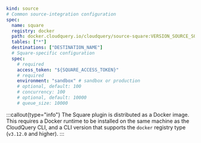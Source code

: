 ```yaml copy
kind: source
# Common source-integration configuration
spec:
  name: square
  registry: docker
  path: docker.cloudquery.io/cloudquery/source-square:VERSION_SOURCE_SQUARE
  tables: ["*"]
  destinations: ["DESTINATION_NAME"]
  # Square-specific configuration
  spec:
    # required
    access_token: "${SQUARE_ACCESS_TOKEN}"
    # required
    environment: "sandbox" # sandbox or production
    # optional, default: 100
    # concurrency: 100
    # optional, default: 10000
    # queue_size: 10000
```

:::callout{type="info"}
The Square plugin is distributed as a Docker image. This requires a Docker runtime to be installed on the same machine as the CloudQuery CLI, and a CLI version that supports the `docker` registry type (`v3.12.0` and higher).
:::

